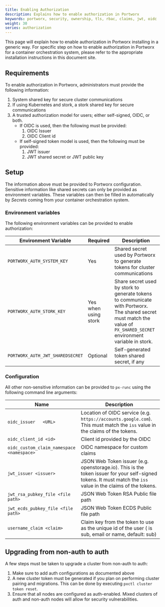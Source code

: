 ```yaml
---
title: Enabling Authorization
description: Explains how to enable authorization in Portworx
keywords: portworx, security, ownership, tls, rbac, claims, jwt, oidc
weight: 30
series: authorization
---
```


This page will explain how to enable authorization in Portworx installing in a
generic way. For specific step on how to enable authorization in Portworx for a
container orchestration system, please refer to the appropriate installation
instructions in this document site.

## Requirements
To enable authorization in Portworx, administrators must provide the following
information:

1. System shared key for secure cluster communications
1. If using Kubernetes and stork, a stork shared key for secure communications
1. A trusted authorization model for users; either self-signed, OIDC, or both.
    * If OIDC is used, then the following must be provided:
        1. OIDC Issuer
        1. OIDC Client id
    * If self-signed token model is used, then the following must be provided:
        1. JWT issuer
        1. JWT shared secret or JWT public key

## Setup
The information above must be provided to Portworx configuration. Sensitive
information like shared secrets can only be provided as environment variables.
These variables can then be filled in automatically by _Secrets_ coming from
your container orchestration system.

### Environment variables
The following environment variables can be provided to enable authorization:

| Environment Variable | Required | Description |
| -------------------- | -------- | ----------- |
| `PORTWORX_AUTH_SYSTEM_KEY` | Yes | Shared secret used by Portworx to generate tokens for cluster communications |
| `PORTWORX_AUTH_STORK_KEY` | Yes when using stork | Share secret used by stork to generate tokens to communicate with Portworx. The shared secret must match the value of `PX_SHARED_SECRET` environment variable in stork. |
| `PORTWORX_AUTH_JWT_SHAREDSECRET` | Optional | Self-generated token shared secret, if any |

### Configuration
All other non-sensitive information can be provided to `px-runc` using the
following command line arguments:

| Name | Description |
| ---- | ----------- |
| `oidc_issuer   <URL>` | Location of OIDC service (e.g. `https://accounts.google.com`). This must match the `iss` value in the claims of the tokens. |
| `oidc_client_id <id>` | Client id provided by the OIDC |
| `oidc_custom_claim_namespace <namespace>` | OIDC namespace for custom claims |
| `jwt_issuer <issuer>` | JSON Web Token issuer (e.g. openstorage.io). This is the token issuer for your self-signed tokens. It must match the `iss` value in the claims of the tokens. |
| `jwt_rsa_pubkey_file <file path>` | JSON Web Token RSA Public file path |
| `jwt_ecds_pubkey_file <file path>` | JSON Web Token ECDS Public file path |
| `username_claim <claim>` | Claim key from the token to use as the unique id of the user (<claim> is sub, email or name, default: sub) |

## Upgrading from non-auth to auth
A few steps must be taken to upgrade a cluster from non-auth to auth:

1. Make sure to add auth configurations as documented above
2. A new cluster token must be generated if you plan on performing cluster pairing and migrations. This can be done by executing `pxctl cluster token reset`.
3. Ensure that all nodes are configured as auth-enabled. Mixed clusters of auth and non-auth nodes will allow for security vulnerabilities.